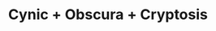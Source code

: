 ---
layout: post
category: concert
title: Cynic + Obscura + Cryptosis
artists: 
- Cynic
- Obscura
- Cryptosis
place: 
- Petit Bain
country: France
city: Paris
---